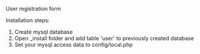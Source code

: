 User registration form

Installation steps:

1. Create mysql database 
2. Open _install folder and add table 'user' to previously created database
3. Set your mysql access data to config/local.php


